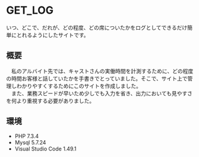 # GET_LOG
いつ、どこで、だれが、どの程度、どの席についたかをログとしてできるだけ簡単にとれるようにしたサイトです。
## 概要
　私のアルバイト先では、キャストさんの実働時間を計測するために、どの程度の時間お客様と話していたかを手書きでとっていました。そこで、サイト上で管理しわかりやすくするためにこのサイトを作成しました。  
　また、業務スピードが早いため少しでも入力を省き、出力においても見やすさを何より重視する必要がありました。  


## 環境
- PHP 7.3.4
- Mysql 5.7.24
- Visual Studio Code 1.49.1
